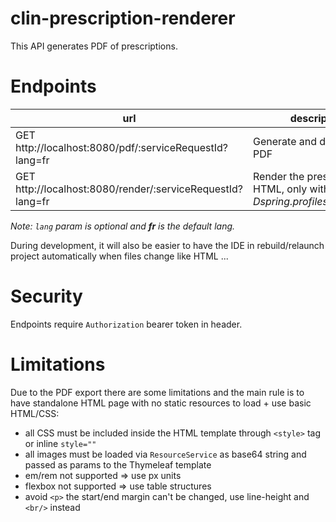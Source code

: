 # clin-prescription-renderer

This API generates PDF of prescriptions.

# Endpoints

|url|description|
|-|-|
|GET http://localhost:8080/pdf/:serviceRequestId?lang=fr|Generate and download PDF|
|GET http://localhost:8080/render/:serviceRequestId?lang=fr|Render the prescription as HTML, only with *-Dspring.profiles.active=dev*|

*Note: `lang` param is optional and **fr** is the default lang.*

During development, it will also be easier to have the IDE in rebuild/relaunch project automatically when files change like HTML ...

# Security

Endpoints require `Authorization` bearer token in header.

# Limitations

Due to the PDF export there are some limitations and the main rule is to have standalone HTML page with no static resources to load + use basic HTML/CSS:
- all CSS must be included inside the HTML template through `<style>` tag or inline `style=""`
- all images must be loaded via `ResourceService` as base64 string and passed as params to the Thymeleaf template
- em/rem not supported => use px units
- flexbox not supported => use table structures
- avoid `<p>` the start/end margin can't be changed, use line-height and `<br/>` instead
 

